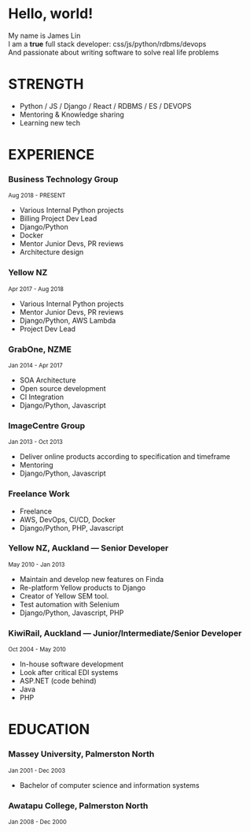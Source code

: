 # Hello, world!
My name is James Lin   
I am a **true** full stack developer: css/js/python/rdbms/devops  
And passionate about writing software to solve real life problems

# STRENGTH
  - Python / JS / Django / React / RDBMS / ES / DEVOPS
  - Mentoring & Knowledge sharing
  - Learning new tech

# EXPERIENCE

### Business Technology Group
<sup>Aug 2018 - PRESENT</sup>
  - Various Internal Python projects
  - Billing Project Dev Lead
  - Django/Python
  - Docker
  - Mentor Junior Devs, PR reviews
  - Architecture design

### Yellow NZ
<sup>Apr 2017 - Aug 2018</sup>
  - Various Internal Python projects
  - Mentor Junior Devs, PR reviews
  - Django/Python, AWS Lambda
  - Project Dev Lead

### GrabOne, NZME
<sup>Jan 2014 - Apr 2017</sup>
  - SOA Architecture 
  - Open source development
  - CI Integration
  - Django/Python, Javascript

### ImageCentre Group
<sup>Jan 2013 - Oct 2013</sup>
  - Deliver online products according to specification and timeframe
  - Mentoring
  - Django/Python, Javascript

### Freelance Work
  - Freelance
  - AWS, DevOps, CI/CD, Docker
  - Django/Python, PHP, Javascript

### Yellow NZ, Auckland — Senior Developer
<sup>May 2010 - Jan 2013</sup>
  - Maintain and develop new features on Finda
  - Re-platform Yellow products to Django
  - Creator of Yellow SEM tool.
  - Test automation with Selenium
  - Django/Python, Javascript, PHP

### KiwiRail, Auckland — Junior/Intermediate/Senior Developer
<sup>Oct 2004 - May 2010</sup>
  - In-house software development
  - Look after critical EDI systems
  - ASP.NET (code behind)
  - Java
  - PHP

# EDUCATION
### Massey University, Palmerston North 
<sup>Jan 2001 - Dec 2003</sup>
  - Bachelor of computer science and information systems

### Awatapu College, Palmerston North
<sup>Jan 2008 - Dec  2000</sup>
